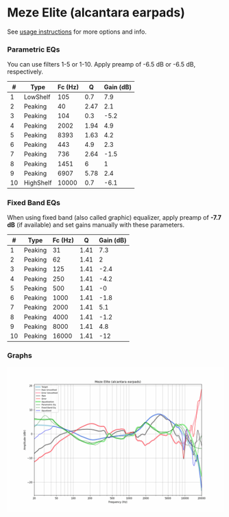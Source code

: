 # Meze Elite (alcantara earpads)
See [usage instructions](https://github.com/jaakkopasanen/AutoEq#usage) for more options and info.

### Parametric EQs
You can use filters 1-5 or 1-10. Apply preamp of -6.5 dB or -6.5 dB, respectively.

|   # | Type      |   Fc (Hz) |    Q |   Gain (dB) |
|-----|-----------|-----------|------|-------------|
|   1 | LowShelf  |       105 | 0.7  |         7.9 |
|   2 | Peaking   |        40 | 2.47 |         2.1 |
|   3 | Peaking   |       104 | 0.3  |        -5.2 |
|   4 | Peaking   |      2002 | 1.94 |         4.9 |
|   5 | Peaking   |      8393 | 1.63 |         4.2 |
|   6 | Peaking   |       443 | 4.9  |         2.3 |
|   7 | Peaking   |       736 | 2.64 |        -1.5 |
|   8 | Peaking   |      1451 | 6    |         1   |
|   9 | Peaking   |      6907 | 5.78 |         2.4 |
|  10 | HighShelf |     10000 | 0.7  |        -6.1 |

### Fixed Band EQs
When using fixed band (also called graphic) equalizer, apply preamp of **-7.7 dB** (if available) and set gains manually with these parameters.

|   # | Type    |   Fc (Hz) |    Q |   Gain (dB) |
|-----|---------|-----------|------|-------------|
|   1 | Peaking |        31 | 1.41 |         7.3 |
|   2 | Peaking |        62 | 1.41 |         2   |
|   3 | Peaking |       125 | 1.41 |        -2.4 |
|   4 | Peaking |       250 | 1.41 |        -4.2 |
|   5 | Peaking |       500 | 1.41 |        -0   |
|   6 | Peaking |      1000 | 1.41 |        -1.8 |
|   7 | Peaking |      2000 | 1.41 |         5.1 |
|   8 | Peaking |      4000 | 1.41 |        -1.2 |
|   9 | Peaking |      8000 | 1.41 |         4.8 |
|  10 | Peaking |     16000 | 1.41 |       -12   |

### Graphs
![](./Meze%20Elite%20(alcantara%20earpads).png)
